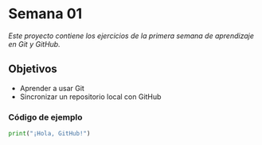 # Semana 01  
_Este proyecto contiene los ejercicios de la primera semana de aprendizaje en Git y GitHub._  

## Objetivos  
- Aprender a usar Git  
- Sincronizar un repositorio local con GitHub  

### Código de ejemplo  
```python
print("¡Hola, GitHub!")
